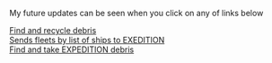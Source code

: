 My future updates can be seen when you click on any of links below

[Find and recycle debris](https://github.com/RockClubKASHMIR/scripts/blob/master/recycle_debris.go)  
[Sends fleets by list of ships to EXEDITION](https://github.com/RockClubKASHMIR/scripts/blob/master/expedition_by_list_of_ships.go)  
[Find and take EXPEDITION debris](https://github.com/RockClubKASHMIR/scripts/blob/master/take_expedition_debris.go)
